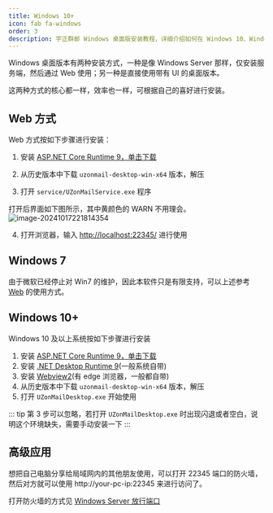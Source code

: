```yaml
---
title: Windows 10+
icon: fab fa-windows
order: 3
description: 宇正群邮 Windows 桌面版安装教程，详细介绍如何在 Windows 10、Windows 7 等系统上部署宇正群邮邮件群发软件。支持开源邮件群发、邮件营销软件，助力企业和个人高效邮件群发，体验最好用的邮件群发软件。
---
```


Windows 桌面版本有两种安装方式，一种是像 Windows Server 那样，仅安装服务端，然后通过 Web 使用；另一种是直接使用带有 UI 的桌面版本。

这两种方式的核心都一样，效率也一样，可根据自己的喜好进行安装。

## Web 方式

Web 方式按如下步骤进行安装：

1. 安装 [ASP.NET Core Runtime 9，单击下载](https://dotnet.microsoft.com/en-us/download/dotnet/thank-you/runtime-aspnetcore-9.0.2-windows-x64-installer)

2. 从历史版本中下载 `uzonmail-desktop-win-x64` 版本，解压

3. 打开 `service/UZonMailService.exe` 程序

  打开后界面如下图所示，其中黄颜色的 WARN 不用理会。	![image-20241017221814354](https://obs.uamazing.cn:52443/public/files/images/image-20241017221814354.png)

4. 打开浏览器，输入 [http://localhost:22345/](http://localhost:22345/) 进行使用


## Windows 7

由于微软已经停止对 Win7 的维护，因此本软件只是有限支持，可以上述参考 [Web](#web-方式) 的使用方式。

## Windows 10+

Windows 10 及以上系统按如下步骤进行安装

1. 安装 [ASP.NET Core Runtime 9，单击下载](https://dotnet.microsoft.com/en-us/download/dotnet/thank-you/runtime-aspnetcore-9.0.2-windows-x64-installer)
2. 安装 [.NET Desktop Runtime 9](https://dotnet.microsoft.com/en-us/download/dotnet/thank-you/runtime-desktop-9.0.2-windows-x64-installer)(一般系统自带)
3. 安装 [Webview2](https://developer.microsoft.com/zh-cn/microsoft-edge/webview2/)(有 edge 浏览器，一般都自带)
4. 从历史版本中下载 `uzonmail-desktop-win-x64` 版本，解压
5. 打开 `UZonMailDesktop.exe` 开始使用

::: tip
第 3 步可以忽略，若打开 `UZonMailDesktop.exe` 时出现闪退或者空白，说明这个环境缺失，需要手动安装一下
:::

## 高级应用

想把自己电脑分享给局域网内的其他朋友使用，可以打开 22345 端口的防火墙，然后对方就可以使用 http://your-pc-ip:22345 来进行访问了。

打开防火墙的方式见 [Windows Server 放行端口](windows-server#放行端口)